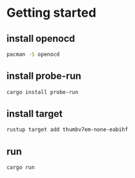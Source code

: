# Getting started

## install openocd

```sh
pacman -S openocd
```

## install probe-run

```sh
cargo install probe-run
```

## install target

```sh
rustup target add thumbv7em-none-eabihf
```

## run

```sh
cargo run
```

